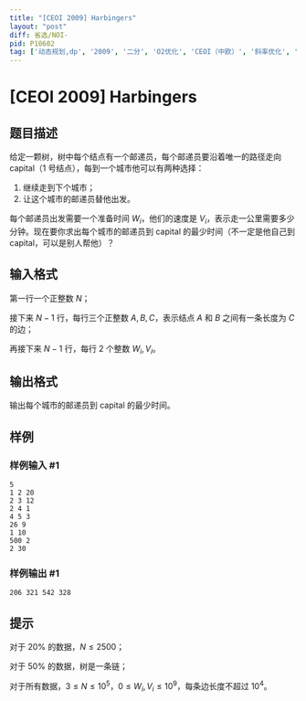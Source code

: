 ```yaml
---
title: "[CEOI 2009] Harbingers"
layout: "post"
diff: 省选/NOI-
pid: P10602
tag: ['动态规划,dp', '2009', '二分', 'O2优化', 'CEOI（中欧）', '斜率优化', '单调栈']
---
```

# [CEOI 2009] Harbingers
## 题目描述

给定一颗树，树中每个结点有一个邮递员，每个邮递员要沿着唯一的路径走向 capital（$1$ 号结点），每到一个城市他可以有两种选择：

1. 继续走到下个城市；
2. 让这个城市的邮递员替他出发。

每个邮递员出发需要一个准备时间 $W_i$，他们的速度是 $V_i$，表示走一公里需要多少分钟。现在要你求出每个城市的邮递员到 capital 的最少时间（不一定是他自己到 capital，可以是别人帮他）？
## 输入格式

第一行一个正整数 $N$；

接下来 $N-1$ 行，每行三个正整数 $A,B,C$，表示结点 $A$ 和 $B$ 之间有一条长度为 $C$ 的边；

再接下来 $N-1$ 行，每行 $2$ 个整数 $W_i,V_i$。
## 输出格式

输出每个城市的邮递员到 capital 的最少时间。
## 样例

### 样例输入 #1
```
5
1 2 20
2 3 12
2 4 1
4 5 3
26 9
1 10
500 2
2 30
```
### 样例输出 #1
```
206 321 542 328
```
## 提示

对于 $20\%$ 的数据，$N\leq 2500$；

对于 $50\%$ 的数据，树是一条链；

对于所有数据，$3\leq N\leq 10^5$，$0\leq W_i,V_i\leq 10^9$，每条边长度不超过 $10^4$。
